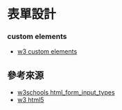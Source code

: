 # 表單設計

### custom elements

* [w3 custom elements](https://www.w3.org/TR/custom-elements/)

## 參考來源

* [w3schools html_form_input_types](http://www.w3schools.com/html/html_form_input_types.asp)
* [w3 html5](https://www.w3.org/TR/html5/forms.html)

